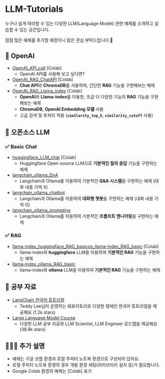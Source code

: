 # LLM-Tutorials

누구나 쉽게 따라할 수 있는 다양한 LLM(Language Model) 관련 예제를 소개하고 실습할 수 있는 공간입니다. 

점점 많은 예제를 추가할 예정이니 많은 관심 부탁드립니다 🤗

## 📌 OpenAI
- [OpenAI_API_call](OpenAI/OpenAI_API_call.ipynb) [Colab]
    - OpenAI API를 사용해 보고 싶다면?
- [OpenAI_RAG_ChatAPI](OpenAI/OpenAI_RAG_ChatAPI.ipynb) [Colab]
    - **Chat API**와 **ChromaDB**를 사용하여, 간단한 **RAG** 기능을 구현해보는 예제
- [OpenAI_RAG_Llama_index](OpenAI/OpenAI_RAG_Llama_index.ipynb) [Colab]
    - **OpenAI**와 **Llama-index**를 이용한, 조금 더 다양한 기능의 **RAG** 기능을 구현해보는 예제
    - **ChromaDB**, **OpenAI Embedding 모델** 사용
    - 고급 검색 및 후처리 적용 (**`similarity_top_k`**, **`similarity_cutoff`** 사용)


## 📌 오픈소스 LLM
### ✅ Basic Chat
- [huggingface_LLM_chat](Open-source_LLM/basic_chat/huggingface_LLM_chat.ipynb) [Colab]
  - Huggingface Open-source LLM으로 **기본적인 질의 응답** 기능을 구현하는 예제
- [langchain_ollama_QnA](Open-source_LLM/basic_chat/langchain_ollama_QnA.ipynb)
  - Langchain과 Ollama를 이용하여 기본적인 **Q&A 시스템**을 구현하는 예제 (대화 내용 기억 X)
- [langchain_ollama_chatbot](Open-source_LLM/basic_chat/langchain_ollama_chatbot.ipynb)
  - Langchain과 Ollama를 이용하여 **대화형 챗봇**을 구현하는 예제 (대화 내용 기억 O)
- [langchain_ollama_prompting](Open-source_LLM/basic_chat/langchain_ollama_prompting.ipynb)
  - Langchain과 Ollama를 이용하여 기본적인 **프롬프트 엔니어링**을 구현하는 예제

### ✅ RAG
- [llama-index_huggingface_RAG_basicce_llama-index_RAG_basic](Open-source_LLM/rag/llama-index_huggingface_RAG_basic.ipynb) [Colab]
  - llama-index와 **huggingface** LLM을 이용하여 **기본적인 RAG** 기능을 구현하는 예제
- [llama-index_ollama_RAG_basic](Open-source_LLM/rag/llama-index_ollama_RAG_basic.ipynb)
  - llama-index와 **ollama** LLM을 이용하여 **기본적인 RAG** 기능을 구현하는 예제

 
## 📌 공부 자료
- [LangChain 한국어 튜토리얼](https://github.com/teddylee777/langchain-kr)
    - Teddy Lee님이 운영하는 레포지토리로 다양한 랭체인 한국어 튜토리얼을 제공해요 (1.2k stars) 
- [Large Language Model Course](https://github.com/mlabonne/llm-course)
    - 다양한 LLM 공부 자료와 LLM Scientist, LLM Engineer 로드맵을 제공해요 (38.8k stars)


## 🙋🏻‍♂️ 추가 설명 
- 예제는 구글 코랩 환경과 로컬 주피터 노트북 환경으로 구성되어 있어요. 
- 로컬 주피터 노트북 환경의 경우 개발 환경 세팅(라이브러리 설치 등)가 필요합니다.
- Google Colab 환경의 예제는 [Colab] 표기
